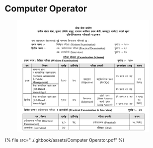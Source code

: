 # Computer Operator

<figure><img src="../.gitbook/assets/image.png" alt=""><figcaption></figcaption></figure>

{% file src="../.gitbook/assets/Computer Operator.pdf" %}
